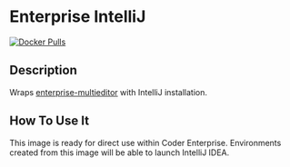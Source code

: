 # Enterprise IntelliJ

[![Docker Pulls](https://img.shields.io/docker/pulls/codercom/enterprise-intellij?label=codercom%2Fenterprise-intellij)](https://hub.docker.com/r/codercom/enterprise-intellij)

## Description

Wraps [enterprise-multieditor](../multieditor/README.md) with IntelliJ installation.

## How To Use It

This image is ready for direct use within Coder Enterprise. Environments
created from this image will be able to launch IntelliJ IDEA.
